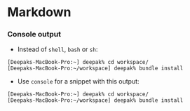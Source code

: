 # Markdown

### Console output 

- Instead of `shell`, `bash` or `sh`:

```shell
[Deepaks-MacBook-Pro:~] deepak% cd workspace/
[Deepaks-MacBook-Pro:~/workspace] deepak% bundle install
```

- Use `console` for a snippet with this output:

```console
[Deepaks-MacBook-Pro:~] deepak% cd workspace/
[Deepaks-MacBook-Pro:~/workspace] deepak% bundle install
```
